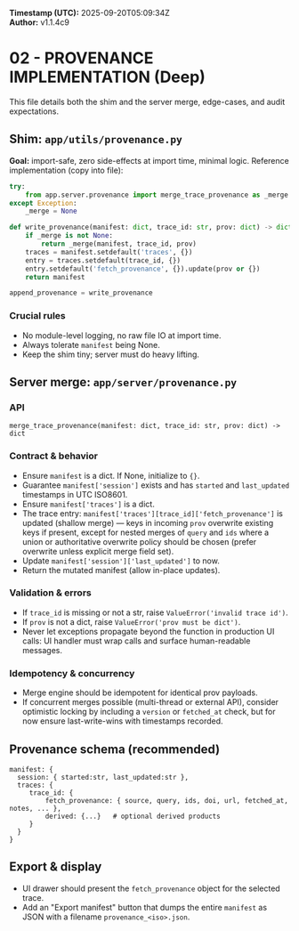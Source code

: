 **Timestamp (UTC):** 2025-09-20T05:09:34Z  
**Author:** v1.1.4c9


# 02 - PROVENANCE IMPLEMENTATION (Deep)
This file details both the shim and the server merge, edge-cases, and audit expectations.

## Shim: `app/utils/provenance.py`
**Goal:** import-safe, zero side-effects at import time, minimal logic.
Reference implementation (copy into file):
```python
try:
    from app.server.provenance import merge_trace_provenance as _merge
except Exception:
    _merge = None

def write_provenance(manifest: dict, trace_id: str, prov: dict) -> dict:
    if _merge is not None:
        return _merge(manifest, trace_id, prov)
    traces = manifest.setdefault('traces', {})
    entry = traces.setdefault(trace_id, {})
    entry.setdefault('fetch_provenance', {}).update(prov or {})
    return manifest

append_provenance = write_provenance
```
### Crucial rules
- No module-level logging, no raw file IO at import time.
- Always tolerate `manifest` being None.
- Keep the shim tiny; server must do heavy lifting.

## Server merge: `app/server/provenance.py`
### API
`merge_trace_provenance(manifest: dict, trace_id: str, prov: dict) -> dict`

### Contract & behavior
- Ensure `manifest` is a dict. If None, initialize to `{}`.
- Guarantee `manifest['session']` exists and has `started` and `last_updated` timestamps in UTC ISO8601.
- Ensure `manifest['traces']` is a dict.
- The trace entry: `manifest['traces'][trace_id]['fetch_provenance']` is updated (shallow merge) — keys in incoming `prov` overwrite existing keys if present, except for nested merges of `query` and `ids` where a union or authoritative overwrite policy should be chosen (prefer overwrite unless explicit merge field set).
- Update `manifest['session']['last_updated']` to now.
- Return the mutated manifest (allow in-place updates).

### Validation & errors
- If `trace_id` is missing or not a str, raise `ValueError('invalid trace id')`.
- If `prov` is not a dict, raise `ValueError('prov must be dict')`.
- Never let exceptions propagate beyond the function in production UI calls: UI handler must wrap calls and surface human-readable messages.

### Idempotency & concurrency
- Merge engine should be idempotent for identical prov payloads.
- If concurrent merges possible (multi-thread or external API), consider optimistic locking by including a `version` or `fetched_at` check, but for now ensure last-write-wins with timestamps recorded.

## Provenance schema (recommended)
```
manifest: {
  session: { started:str, last_updated:str },
  traces: {
     trace_id: {
         fetch_provenance: { source, query, ids, doi, url, fetched_at, notes, ... },
         derived: {...}   # optional derived products
     }
  }
}
```

## Export & display
- UI drawer should present the `fetch_provenance` object for the selected trace.
- Add an "Export manifest" button that dumps the entire `manifest` as JSON with a filename `provenance_<iso>.json`.

